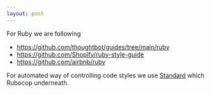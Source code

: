 ```yaml
---
layout: post
---
```


For Ruby we are following

* https://github.com/thoughtbot/guides/tree/main/ruby
* https://github.com/Shopify/ruby-style-guide
* https://github.com/airbnb/ruby

For automated way of controlling code styles we use
[Standard](https://github.com/testdouble/standard) which Rubocop underneath.

